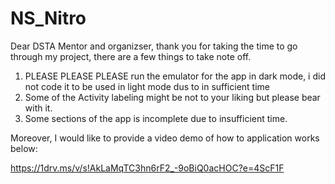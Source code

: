 # NS_Nitro

Dear DSTA Mentor and organizser, thank you for taking the time to go through my project, there are a few things to take note off.

1. PLEASE PLEASE PLEASE run the emulator for the app in dark mode, i did not code it to be used in light mode dus to in sufficient time
2. Some of the Activity labeling might be not to your liking but please bear with it.
3. Some sections of the app is incomplete due to insufficient time.


Moreover, I would like to provide a video demo of how to application works below:

https://1drv.ms/v/s!AkLaMqTC3hn6rF2_-9oBiQ0acHOC?e=4ScF1F
